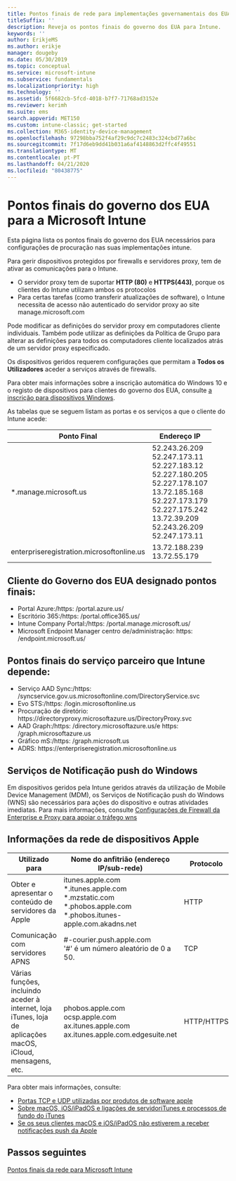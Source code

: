 ```yaml
---
title: Pontos finais de rede para implementações governamentais dos EUA - Microsoft Intune
titleSuffix: ''
description: Reveja os pontos finais do governo dos EUA para Intune.
keywords: ''
author: ErikjeMS
ms.author: erikje
manager: dougeby
ms.date: 05/30/2019
ms.topic: conceptual
ms.service: microsoft-intune
ms.subservice: fundamentals
ms.localizationpriority: high
ms.technology: ''
ms.assetid: 5f6682cb-5fcd-4018-b7f7-71768ad3152e
ms.reviewer: kerimh
ms.suite: ems
search.appverid: MET150
ms.custom: intune-classic; get-started
ms.collection: M365-identity-device-management
ms.openlocfilehash: 97298bba752f4af29c9dc7c2483c324cbd77a6bc
ms.sourcegitcommit: 7f17d6eb9dd41b031a6af4148863d2ffc4f49551
ms.translationtype: MT
ms.contentlocale: pt-PT
ms.lasthandoff: 04/21/2020
ms.locfileid: "80438775"
---
```

# <a name="us-government-endpoints-for-microsoft-intune"></a>Pontos finais do governo dos EUA para a Microsoft Intune

Esta página lista os pontos finais do governo dos EUA necessários para configurações de procuração nas suas implementações intune.

Para gerir dispositivos protegidos por firewalls e servidores proxy, tem de ativar as comunicações para o Intune.

- O servidor proxy tem de suportar **HTTP (80)** e **HTTPS(443)**, porque os clientes do Intune utilizam ambos os protocolos
- Para certas tarefas (como transferir atualizações de software), o Intune necessita de acesso não autenticado do servidor proxy ao site manage.microsoft.com

Pode modificar as definições do servidor proxy em computadores cliente individuais. Também pode utilizar as definições da Política de Grupo para alterar as definições para todos os computadores cliente localizados atrás de um servidor proxy especificado.

Os dispositivos geridos requerem configurações que permitam a **Todos os Utilizadores** aceder a serviços através de firewalls.

Para obter mais informações sobre a inscrição automática do Windows 10 e o registo de dispositivos para clientes do governo dos EUA, consulte [a inscrição para dispositivos Windows](../enrollment/windows-enroll.md#windows-10-auto-enrollment-and-device-registration).

As tabelas que se seguem listam as portas e os serviços a que o cliente do Intune acede:

|**Ponto Final**|**Endereço IP**|
|---------------------|-----------|
|*.manage.microsoft.us | 52.243.26.209 <br> 52.247.173.11 <br> 52.227.183.12 <br>52.227.180.205 <br> 52.227.178.107 <br> 13.72.185.168 <br> 52.227.173.179 <br> 52.227.175.242 <br> 13.72.39.209 <br> 52.243.26.209 <br> 52.247.173.11 |
| enterpriseregistration.microsoftonline.us | 13.72.188.239 <br> 13.72.55.179 |

## <a name="us-government-customer-designated-endpoints"></a>Cliente do Governo dos EUA designado pontos finais:
- Portal Azure:\/https: /portal.azure.us/ 
- Escritório 365:\/https: /portal.office365.us/ 
- Intune Company Portal:\/https: /portal.manage.microsoft.us/ 
- Microsoft Endpoint Manager centro de\/administração: https: /endpoint.microsoft.us/

## <a name="partner-service-endpoints-that-intune-depends-on"></a>Pontos finais do serviço parceiro que Intune depende:
- Serviço AAD Sync:\/https: /syncservice.gov.us.microsoftonline.com/DirectoryService.svc
- Evo STS:\/https: /login.microsoftonline.us
- Procuração de diretório: https:\//directoryproxy.microsoftazure.us/DirectoryProxy.svc
- AAD Graph:\/https: /directory.microsoftazure.us\/e https: /graph.microsoftazure.us
- Gráfico mS:\/https: /graph.microsoft.us
- ADRS: https:\//enterpriseregistration.microsoftonline.us

## <a name="windows-push-notification-services"></a>Serviços de Notificação push do Windows
Em dispositivos geridos pela Intune geridos através da utilização de Mobile Device Management (MDM), os Serviços de Notificação push do Windows (WNS) são necessários para ações do dispositivo e outras atividades imediatas. Para mais informações, consulte [Configurações de Firewall da Enterprise e Proxy para apoiar o tráfego wns](https://docs.microsoft.com/windows/uwp/design/shell/tiles-and-notifications/firewall-allowlist-config)

## <a name="apple-device-network-information"></a>Informações da rede de dispositivos Apple

|**Utilizado para**|**Nome do anfitrião (endereço IP/sub-rede)**|**Protocolo**|**Porto**|
|------------|-----------|------------|-----------|
|Obter e apresentar o conteúdo de servidores da Apple|itunes.apple.com<br>\*.itunes.apple.com<br>\*.mzstatic.com<br>\*.phobos.apple.com<br>\*.phobos.itunes-apple.com.akadns.net|HTTP|80|
|Comunicação com servidores APNS|#-courier.push.apple.com<br>'#' é um número aleatório de 0 a 50.|TCP|5223 e 443|
|Várias funções, incluindo aceder à internet, loja iTunes, loja de aplicações macOS, iCloud, mensagens, etc.|phobos.apple.com<br>ocsp.apple.com<br>ax.itunes.apple.com<br>ax.itunes.apple.com.edgesuite.net|HTTP/HTTPS|80 ou 443|

Para obter mais informações, consulte:

- [Portas TCP e UDP utilizadas por produtos de software apple](https://support.apple.com/HT202944)
- [Sobre macOS, iOS/iPadOS e ligações de servidoriTunes e processos de fundo do iTunes](https://support.apple.com/HT201999)
- [Se os seus clientes macOS e iOS/iPadOS não estiverem a receber notificações push da Apple](https://support.apple.com/HT203609)

## <a name="next-steps"></a>Passos seguintes
[Pontos finais da rede para Microsoft Intune](intune-endpoints.md)

